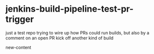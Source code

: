 # jenkins-build-pipeline-test-pr-trigger
just a test repo trying to wire up how PRs could run builds, but also by a comment on an open PR kick off another kind of build

new-content
